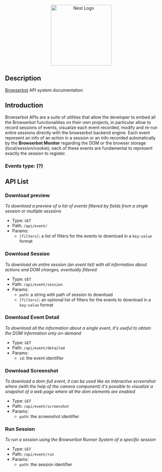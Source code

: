 <p align="center">
  <a href="https://browserbot.io/" target="blank"><img src="https://browserbot.io/assets/img/hero-bot.png" width="200" alt="Nest Logo" /></a>
</p>

## Description

[Browserbot](https://browserbot.io/) API system documentation

## Introduction

Browserbot APIs are a suite of utilities that allow the developer to embed all the Browserbot functionalities on their
own projects, in particular allow to record sessions of events, visualize each event recorded, modify and re-run entire
sessions directly with the browserbot backend engine. Each event represent an info of an action in a session or an info
recorded automatically by the **Browserbot Monitor** regarding the DOM or the browser storage (local/session/cookie);
each of these events are fundamental to represent exactly the session to register.

### Events type: (?)

## API List

### Download preview

_To download a preview of a list of events filtered by fields from a single session or multiple sessions_

* Type: `GET`
* Path: `/api/event/`
* Params:
    * `[filters]`: a list of filters for the events to download in a `key:value` format

### Download Session

_To download an entire session (an event list) with all information about actions and DOM changes, eventually filtered._

* Type: `GET`
* Path: `/api/event/session`
* Params:
    * `path`: a string with path of session to download
    * `[filters]`: an optional list of filters for the events to download in a `key:value` format

### Download Event Detail

_To download all the information about a single event, it's useful to obtain the DOM information only on-demand_

* Type: `GET`
* Path: `/api/event/detailed`
* Params:
    * `id`: the event identifier


### Download Screenshot

_To download a dom-full event, it can be used like an interactive screenshot where (with the help of the camera
component) it's possible to visualize a snapshot of a web page where all the dom elements are enabled_

* Type: `GET`
* Path: `/api/event/screenshot`
* Params:
    * `path`: the screenshot identifier

### Run Session

_To run a session using the Browserbot Runner System of a specific session_

* Type: `GET`
* Path: `/api/event/run`
* Params:
  * `path`: the session identifier
